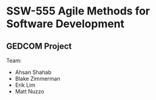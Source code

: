 # SSW-555 Agile Methods for Software Development

## GEDCOM Project

Team:
- Ahsan Shahab
- Blake Zimmerman
- Erik Lim
- Matt Nuzzo
